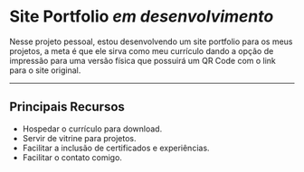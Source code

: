 
<h1> Site Portfolio <i>em desenvolvimento</i></h1>
<p>Nesse projeto pessoal, estou desenvolvendo um site portfolio para os meus projetos, a meta é que ele sirva como meu currículo dando a opção de impressão para uma versão física que possuirá um QR Code com o link para o site original. </p>

<hr>

<h2>Principais Recursos</h2>
<ul>
<li>Hospedar o currículo para download.</li>
<li>Servir de vitrine para projetos.</li>
<li>Facilitar a inclusão de certificados e experiências.</li>
<li>Facilitar o contato comigo.</li>
</ul>

